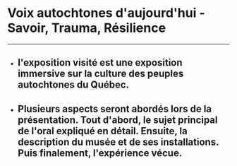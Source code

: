 # **Voix autochtones d'aujourd'hui - Savoir, Trauma, Résilience**
__________
- ## **l'exposition visité est une exposition immersive sur la culture des peuples autochtones du Québec.**
- ## **Plusieurs aspects seront abordés lors de la présentation. Tout d'abord, le sujet principal de l'oral expliqué en détail. Ensuite, la description du musée et de ses installations. Puis finalement, l'expérience vécue.**


